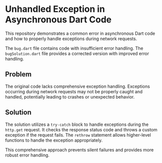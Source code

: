# Unhandled Exception in Asynchronous Dart Code

This repository demonstrates a common error in asynchronous Dart code and how to properly handle exceptions during network requests.

The `bug.dart` file contains code with insufficient error handling. The `bugSolution.dart` file provides a corrected version with improved error handling.

## Problem

The original code lacks comprehensive exception handling.  Exceptions occurring during network requests may not be properly caught and handled, potentially leading to crashes or unexpected behavior. 

## Solution

The solution utilizes a `try-catch` block to handle exceptions during the `http.get` request. It checks the response status code and throws a custom exception if the request fails.  The `rethrow` statement allows higher-level functions to handle the exception appropriately. 

This comprehensive approach prevents silent failures and provides more robust error handling.